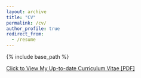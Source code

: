```yaml
---
layout: archive
title: "CV"
permalink: /cv/
author_profile: true
redirect_from:
  - /resume
---
```


{% include base_path %}

[Click to View My Up-to-date Curriculum Vitae [PDF]](../files/CV/Xiaoyang_cv_062125.pdf)



<!-- <embed src="../files/mingzhe-cv.pdf" width="650" height="1800" type='application/pdf'> -->

